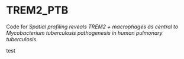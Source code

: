 # TREM2_PTB
Code for _Spatial profiling reveals TREM2 + macrophages as central to Mycobacterium tuberculosis pathogenesis in human pulmonary tuberculosis_


test
